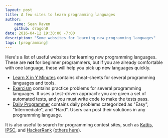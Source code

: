 ```yaml
---
layout: post
title: A few sites to learn programming languages
author:
    name: Sean Raven
    github: dragon0
date: 2016-04-12 19:30:00 -7:00
description: "Some websites for learning new programming languages"
tags: [programming]
---
```


Here's a list of useful websites for learning new programming languages.
These are **not** for beginner programmers, but if you are already comfortable
with one language, these will help you pick up new languages quickly.

- [Learn X in Y Minutes](https://learnxinyminutes.com/)
  contains cheat-sheets for several programming languages and tools.
- [Exercism](http://exercism.io/)
  contains practice problems for several programming languages.
  It uses a test-driven approach: you are given a set of automated tests,
  and you must write code to make the tests pass.
- [Daily Programmer](https://www.reddit.com/r/dailyprogrammer)
  contains daily problems categorized as "Easy", "Intermediate", and "Hard".
  Users can post their solutions in any programming language.

It is also useful to search for programming contest sites, such as
[Kattis](https://open.kattis.com/),
[IPSC](http://ipsc.ksp.sk/),
and
[HackerRank](https://www.hackerrank.com/)
([others here](http://www.dmoz.org/Computers/Programming/Contests/)).

